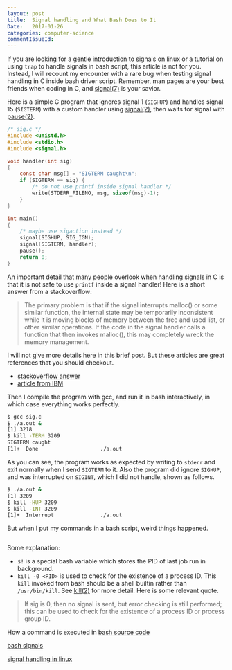 ```yaml
---
layout: post
title:  Signal handling and What Bash Does to It
Date:   2017-01-26
categories: computer-science
commentIssueId:
---
```



If you are looking for a gentle introduction to signals on linux or a
tutorial on using `trap` to handle signals in bash script, this
article is not for you. Instead, I will recount my encounter with a
rare bug when testing signal handling in C inside bash driver script.
Remember, man pages are your best friends when coding in C, and
[signal(7)](http://man7.org/linux/man-pages/man7/signal.7.html)
is your savior.

Here is a simple C program that ignores signal 1 (`SIGHUP`) and
handles signal 15 (`SIGTERM`) with a custom handler using
[signal(2)](http://man7.org/linux/man-pages/man2/signal.2.html),
then waits for signal with
[pause(2)](http://man7.org/linux/man-pages/man2/pause.2.html).

```c
/* sig.c */
#include <unistd.h>
#include <stdio.h>
#include <signal.h>

void handler(int sig)
{
    const char msg[] = "SIGTERM caught\n";
    if (SIGTERM == sig) {
        /* do not use printf inside signal handler */
        write(STDERR_FILENO, msg, sizeof(msg)-1);
    }
}

int main()
{
    /* maybe use sigaction instead */
    signal(SIGHUP, SIG_IGN);
    signal(SIGTERM, handler);
    pause();
    return 0;
}
```

An important detail that many people overlook when handling signals in
C is that it is not safe to use `printf` inside a signal handler! Here
is a short answer from a stackoverflow:

> The primary problem is that if the signal interrupts malloc() or
> some similar function, the internal state may be temporarily
> inconsistent while it is moving blocks of memory between the free
> and used list, or other similar operations. If the code in the
> signal handler calls a function that then invokes malloc(), this may
> completely wreck the memory management.

I will not give more details here in this brief post. But these
articles are great references that you should checkout.

 - [stackoverflow answer](http://stackoverflow.com/a/16891799/5478848)
 - [article from IBM](http://www.ibm.com/developerworks/linux/library/l-reent/index.html)


Then I compile the program with gcc, and run it in bash
interactively, in which case everything works perfectly.

```sh
$ gcc sig.c
$ ./a.out &
[1] 3218
$ kill -TERM 3209
SIGTERM caught
[1]+  Done                    ./a.out
```

As you can see, the program works as expected by writing to `stderr`
and exit normally when I send `SIGTERM` to it. Also the program did
ignore `SIGHUP`, and was interrupted on `SIGINT`, which I did not
handle, shown as follows.

```sh
$ ./a.out &
[1] 3209
$ kill -HUP 3209
$ kill -INT 3209
[1]+  Interrupt               ./a.out
```

But when I put my commands in a bash script, weird things happened.

```sh

```

Some explanation:

 - `$!` is a special bash variable which stores the PID of last job run
   in background.
 - `kill -0 <PID>` is used to check for the existence of a process
   ID. This `kill` invoked from bash should be a shell builtin rather
   than `/usr/bin/kill`. See
   [kill(2)](http://man7.org/linux/man-pages/man2/kill.2.html)
   for more detail. Here is some relevant quote.

> If sig is 0, then no signal is sent, but error checking is still
> performed; this can be used to check for the existence of a
> process ID or process group ID.

How a command is executed in
[bash source code](http://git.savannah.gnu.org/cgit/bash.git/tree/execute_cmd.c#n5095)

[bash signals](https://www.gnu.org/software/bash/manual/html_node/Signals.html)

[signal handling in linux](http://www.alexonlinux.com/signal-handling-in-linux)
